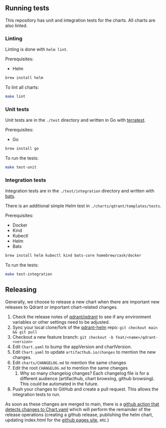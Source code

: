 ## Running tests

This repository has unit and integration tests for the charts. All charts are also linted.

### Linting

Linting is done with `helm lint`.

Prerequisites:

* Helm

```bash
brew install helm
```

To lint all charts:

```bash
make lint
```

### Unit tests

Unit tests are in the `./test` directory and written in Go with [terratest](https://github.com/gruntwork-io/terratest).

Prerequisites:

* Go

```bash
brew install go
```

To run the tests:

```bash
make test-unit
```

### Integration tests

Integration tests are in the `./test/integration` directory and written with [bats](https://bats-core.readthedocs.io/).

There is an additional simple Helm test in `./charts/qdrant/templates/tests`.

Prerequisites:

* Docker
* Kind
* Kubectl
* Helm
* Bats

```bash
brew install helm kubectl kind bats-core homebrew/cask/docker
```

To run the tests:

```bash
make test-integration
```

## Releasing

Generally, we choose to release a new chart when there are important new releases to Qdrant or important chart-related changes.

1. Check the release notes of [qdrant/qdrant](https://github.com/qdrant/qdrant/releases) to see if any environment variables or other settings need to be adjusted.
2. Sync your local clone/fork of the [qdrant-helm](https://github.com/qdrant/qdrant-helm) repo: `git checkout main && git pull`
3. Checkout a new feature branch: `git checkout -b feat/<name>/qdrant-<version>`
4. Edit `Chart.yaml` to bump the appVersion and chartVersion.
5. Edit `Chart.yaml` to update `artifacthub.io/changes` to mention the new changes.
6. Edit `charts/CHANGELOG.md` to mention the same changes
7. Edit the root `CHANGELOG.md` to mention the same changes
    1. Why so many changelog changes? Each changelog file is for a different audience (artifacthub, chart browsing, github browsing). This could be automated in the future.
8. Push your changes to GitHub and create a pull request. This allows the integration tests to run.

As soon as these changes are merged to main, there is a [github action that detects changes to Chart.yaml](https://github.com/qdrant/qdrant-helm/blob/cea92d092ac330493147536e27f3edeb465ffe75/.github/workflows/release-workflow.yaml#L7) which will perform the remainder of the release operations (creating a github release, publishing the helm chart, updating index.html for the [github pages site](https://qdrant.github.io/qdrant-helm/), etc.)

